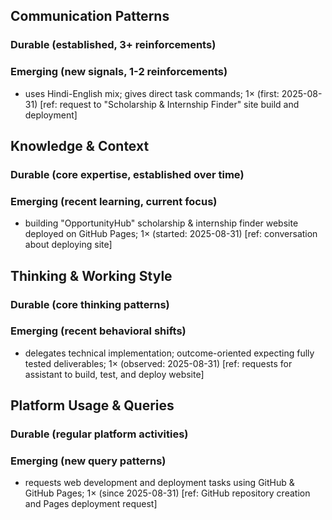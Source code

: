 ## Communication Patterns
### Durable (established, 3+ reinforcements)

### Emerging (new signals, 1-2 reinforcements)
- uses Hindi-English mix; gives direct task commands; 1× (first: 2025-08-31) [ref: request to "Scholarship & Internship Finder" site build and deployment]

## Knowledge & Context
### Durable (core expertise, established over time)

### Emerging (recent learning, current focus)  
- building "OpportunityHub" scholarship & internship finder website deployed on GitHub Pages; 1× (started: 2025-08-31) [ref: conversation about deploying site]

## Thinking & Working Style
### Durable (core thinking patterns)

### Emerging (recent behavioral shifts)
- delegates technical implementation; outcome-oriented expecting fully tested deliverables; 1× (observed: 2025-08-31) [ref: requests for assistant to build, test, and deploy website]

## Platform Usage & Queries
### Durable (regular platform activities)

### Emerging (new query patterns)
- requests web development and deployment tasks using GitHub & GitHub Pages; 1× (since 2025-08-31) [ref: GitHub repository creation and Pages deployment request]